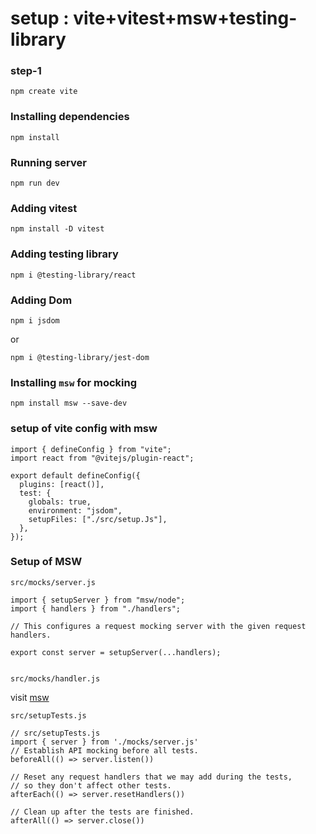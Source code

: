 # setup : vite+vitest+msw+testing-library

### step-1

```
npm create vite
```

### Installing dependencies

```
npm install
```

### Running server

```
npm run dev
```

### Adding vitest
```
npm install -D vitest
```

### Adding testing library

```
npm i @testing-library/react
```

### Adding Dom

```
npm i jsdom
```

or

```
npm i @testing-library/jest-dom
```

### Installing `msw` for mocking

```
npm install msw --save-dev
```

### setup of vite config with msw

```
import { defineConfig } from "vite";
import react from "@vitejs/plugin-react";

export default defineConfig({
  plugins: [react()],
  test: {
    globals: true,
    environment: "jsdom",
    setupFiles: ["./src/setup.Js"],
  },
});

```

### Setup of MSW

`src/mocks/server.js`

```
import { setupServer } from "msw/node";
import { handlers } from "./handlers";

// This configures a request mocking server with the given request handlers.

export const server = setupServer(...handlers);


```

`src/mocks/handler.js`

visit [msw](https://mswjs.io/docs/getting-started/mocks/rest-api)

`src/setupTests.js`

```
// src/setupTests.js
import { server } from './mocks/server.js'
// Establish API mocking before all tests.
beforeAll(() => server.listen())

// Reset any request handlers that we may add during the tests,
// so they don't affect other tests.
afterEach(() => server.resetHandlers())

// Clean up after the tests are finished.
afterAll(() => server.close())
```
